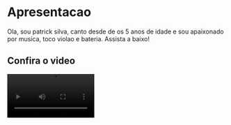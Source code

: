 <!DOCTYPE html>
<html lang="pt-br">
<head>
    <meta charset="UTF-8">
    <meta name="viewport" content="width=device-width, initial-scale=1.0">
    <title>teste de validacao</title>
</head>
<body>
    <h1 class="title">Apresentacao</h1>
    <p>Ola, sou patrick silva, canto desde de os 5 anos de idade e sou apaixonado por musica, toco violao e bateria. Assista a baixo!</p>
    <h2 class="title">Confira o video</h2>
    <video class="video" src="video/escolhido.mp4" width="200" controls></video>
</body>
</html>
